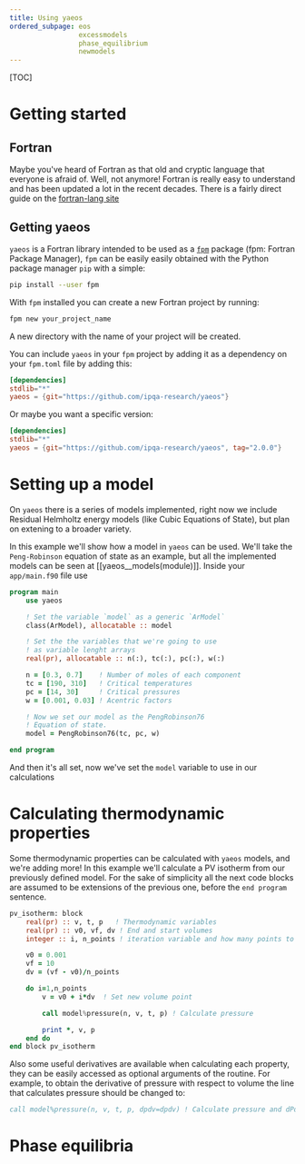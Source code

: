 ```yaml
---
title: Using yaeos
ordered_subpage: eos
                 excessmodels
                 phase_equilibrium
                 newmodels
---
```


[TOC]

# Getting started

## Fortran
Maybe you've heard of Fortran as that old and cryptic language that everyone is
afraid of. Well, not anymore! Fortran is really easy to understand and has been
updated a lot in the recent decades. There is a fairly direct guide on the
[fortran-lang site](https://fortran-lang.org/learn/)

## Getting yaeos
`yaeos` is a Fortran library intended to be used as a
[`fpm`](fpm.fortran-lang.org) package (fpm: Fortran Package Manager), `fpm` can
be easily easily obtained with the Python package manager `pip` with a simple:

```bash
pip install --user fpm
```

With `fpm` installed you can create a new Fortran project by running:

```bash
fpm new your_project_name
```

A new directory with the name of your project will be created. 

You can include `yaeos` in your `fpm` project by adding it as a dependency on
your `fpm.toml` file by adding this:

```toml
[dependencies]
stdlib="*"
yaeos = {git="https://github.com/ipqa-research/yaeos"}
```

Or maybe you want a specific version:

```toml
[dependencies]
stdlib="*"
yaeos = {git="https://github.com/ipqa-research/yaeos", tag="2.0.0"}
```


# Setting up a model
On `yaeos` there is a series of models implemented, right now we include
Residual Helmholtz energy models (like Cubic Equations of State), but plan on
extening to a broader variety.

In this example we'll show how a model in `yaeos` can be used. We'll take the
`Peng-Robinson` equation of state as an example, but all the implemented models
can be seen at [[yaeos__models(module)]]. Inside your `app/main.f90` file use

```fortran
program main
    use yaeos

    ! Set the variable `model` as a generic `ArModel`
    class(ArModel), allocatable :: model

    ! Set the the variables that we're going to use
    ! as variable lenght arrays
    real(pr), allocatable :: n(:), tc(:), pc(:), w(:)

    n = [0.3, 0.7]    ! Number of moles of each component
    tc = [190, 310]   ! Critical temperatures
    pc = [14, 30]     ! Critical pressures
    w = [0.001, 0.03] ! Acentric factors

    ! Now we set our model as the PengRobinson76
    ! Equation of state.
    model = PengRobinson76(tc, pc, w)

end program
```

And then it's all set, now we've set the `model` variable to use in our
calculations

# Calculating thermodynamic properties
Some thermodynamic properties can be calculated with `yaeos` models, and we're
adding more! In this example we'll calculate a PV isotherm from our previously
defined model. For the sake of simplicity all the next code blocks are assumed
to be extensions of the previous one, before the `end program` sentence.

```fortran
pv_isotherm: block
    real(pr) :: v, t, p   ! Thermodynamic variables
    real(pr) :: v0, vf, dv ! End and start volumes
    integer :: i, n_points ! iteration variable and how many points to calc

    v0 = 0.001
    vf = 10
    dv = (vf - v0)/n_points

    do i=1,n_points
        v = v0 + i*dv  ! Set new volume point

        call model%pressure(n, v, t, p) ! Calculate pressure

        print *, v, p
    end do
end block pv_isotherm
```

Also some useful derivatives are available when calculating each property, they
can be easily accessed as optional arguments of the routine. For example, to 
obtain the derivative of pressure with respect to volume the line that
calculates pressure should be changed to:

```fortran        
call model%pressure(n, v, t, p, dpdv=dpdv) ! Calculate pressure and dPdV
```
# Phase equilibria
